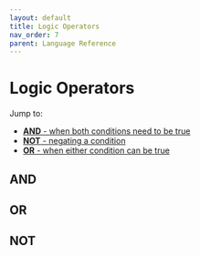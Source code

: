 ```yaml
---
layout: default
title: Logic Operators
nav_order: 7
parent: Language Reference
---
```


# Logic Operators

Jump to:

- [**AND** - when both conditions need to be true](#and)
- [**NOT** - negating a condition](#not)
- [**OR** - when either condition can be true](#or)

## AND

## OR

## NOT


